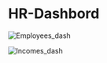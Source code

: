 # HR-Dashbord


![Employees_dash](https://github.com/Said0429/HR-Dashbord/assets/116446264/5ac33949-ea6e-4e45-9c53-5de7357458b2)


![Incomes_dash](https://github.com/Said0429/HR-Dashbord/assets/116446264/b21c36d0-31e8-4aac-88ad-070e370bee66)


